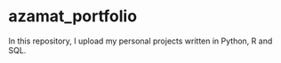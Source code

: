 # azamat_portfolio
In this repository, I upload my personal projects written in Python, R and SQL. 
